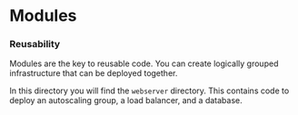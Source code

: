 # Modules

### Reusability

Modules are the key to reusable code. You can create logically grouped infrastructure that can be deployed together.

In this directory you will find the `webserver` directory. This contains code to deploy an autoscaling group, a load balancer, and a database.